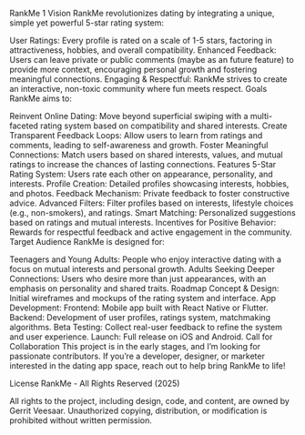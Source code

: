 RankMe 1 Vision
RankMe revolutionizes dating by integrating a unique, simple yet powerful 5-star rating system:

User Ratings: Every profile is rated on a scale of 1-5 stars, factoring in attractiveness, hobbies, and overall compatibility.
Enhanced Feedback: Users can leave private or public comments (maybe as an future feature) to provide more context, encouraging personal growth and fostering meaningful connections.
Engaging & Respectful: RankMe strives to create an interactive, non-toxic community where fun meets respect.
Goals
RankMe aims to:

Reinvent Online Dating: Move beyond superficial swiping with a multi-faceted rating system based on compatibility and shared interests.
Create Transparent Feedback Loops: Allow users to learn from ratings and comments, leading to self-awareness and growth.
Foster Meaningful Connections: Match users based on shared interests, values, and mutual ratings to increase the chances of lasting connections.
Features
5-Star Rating System: Users rate each other on appearance, personality, and interests.
Profile Creation: Detailed profiles showcasing interests, hobbies, and photos.
Feedback Mechanism: Private feedback to foster constructive advice.
Advanced Filters: Filter profiles based on interests, lifestyle choices (e.g., non-smokers), and ratings.
Smart Matching: Personalized suggestions based on ratings and mutual interests.
Incentives for Positive Behavior: Rewards for respectful feedback and active engagement in the community.
Target Audience
RankMe is designed for:

Teenagers and Young Adults: People who enjoy interactive dating with a focus on mutual interests and personal growth.
Adults Seeking Deeper Connections: Users who desire more than just appearances, with an emphasis on personality and shared traits.
Roadmap
Concept & Design: Initial wireframes and mockups of the rating system and interface.
App Development:
Frontend: Mobile app built with React Native or Flutter.
Backend: Development of user profiles, ratings system, matchmaking algorithms.
Beta Testing: Collect real-user feedback to refine the system and user experience.
Launch: Full release on iOS and Android.
Call for Collaboration
This project is in the early stages, and I’m looking for passionate contributors. If you’re a developer, designer, or marketer interested in the dating app space, reach out to help bring RankMe to life!

License
RankMe - All Rights Reserved (2025)

All rights to the project, including design, code, and content, are owned by Gerrit Veesaar. Unauthorized copying, distribution, or modification is prohibited without written permission.

